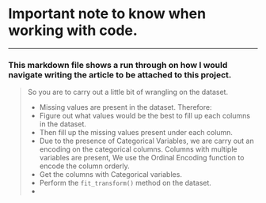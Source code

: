 # Important note to know when working with code. 
___
### This markdown file shows a run through on how I would navigate writing the article to be attached to this project.

> So you are to carry out a little bit of wrangling on the dataset.
> - Missing values are present in the dataset. Therefore:
>  - Figure out what values would be the best to fill up each columns in the dataset.
>  - Then fill up the missing values present under each column.
> - Due to the presence of Categorical Variables, we are carry out an encoding on the categorical columns.
>Columns with multiple variables are present, We use the Ordinal Encoding function to encode the column orderly.
>  - Get the columns with Categorical variables.
>  - Perform the `fit_transform()` method on the dataset.
> - 
